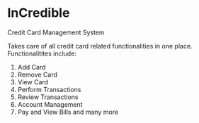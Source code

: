 # InCredible
Credit Card Management System

Takes care of all credit card related functionalities in one place.
Functionalitites include:
1. Add Card
2. Remove Card
3. View Card
4. Perform Transactions
5. Review Transactions
6. Account Management
7. Pay and View Bills
and many more
